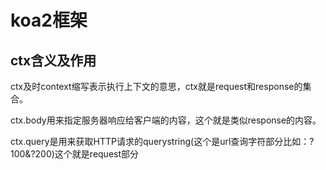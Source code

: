# koa2框架

## ctx含义及作用

ctx及时context缩写表示执行上下文的意思，ctx就是request和response的集合。

ctx.body用来指定服务器响应给客户端的内容，这个就是类似response的内容。

ctx.query是用来获取HTTP请求的querystring(这个是url查询字符部分比如：?100&?200)这个就是request部分